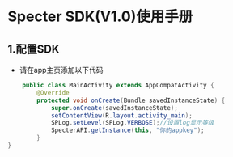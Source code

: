 # Specter SDK(V1.0)使用手册

## 1.配置SDK

* 请在app主页添加以下代码

```java
    public class MainActivity extends AppCompatActivity {
    	@Override
    	protected void onCreate(Bundle savedInstanceState) {
        	super.onCreate(savedInstanceState);
        	setContentView(R.layout.activity_main);
        	SPLog.setLevel(SPLog.VERBOSE);//设置log显示等级
        	SpecterAPI.getInstance(this, "你的appkey");
    	}
}
```

